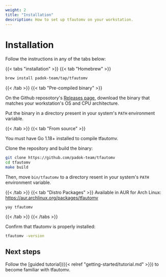 ```yaml
---
weight: 2
title: "Installation"
description: How to set up tfautomv on your workstation.
---
```


# Installation

Follow the instructions in any of the tabs below:

{{< tabs "installation" >}}
{{< tab "Homebrew" >}}

```bash
brew install padok-team/tap/tfautomv
```

{{< /tab >}}
{{< tab "Pre-compiled binary" >}}

On the Github reposotory's [Releases page](https://github.com/padok-team/tfautomv/releases),
download the binary that matches your workstation's OS and CPU architecture.

Put the binary in a directory present in your system's `PATH` environment
variable.

{{< /tab >}}
{{< tab "From source" >}}

You must have Go 1.18+ installed to compile tfautomv.

Clone the repository and build the binary:

```bash
git clone https://github.com/padok-team/tfautomv
cd tfautomv
make build
```

Then, move `bin/tfautomv` to a directory resent in your system's `PATH`
environment variable.

{{< /tab >}}
{{< tab "Distro Packages" >}}
Available in AUR for Arch Linux: https://aur.archlinux.org/packages/tfautomv

```
yay tfautomv
```

{{< /tab >}}
{{< /tabs >}}

Confirm that tfautomv is properly installed:

```bash
tfautomv -version
```

## Next steps

Follow the [guided tutorial]({{< relref "getting-started/tutorial.md" >}}) to become familiar with tfautomv.
